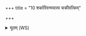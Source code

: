 +++
title = "10 शर्कारिवन्मयारव चक्रीवत्किम्"

+++
<details><summary>मूलम् (WS)</summary>

शर्कारिवन्मयारव चक्रीवत्किं च यदवृषे।  
तद्वै स्फातिरुपायती सर्वमेवाति रुच्यते ॥ ११ ॥
</details>
